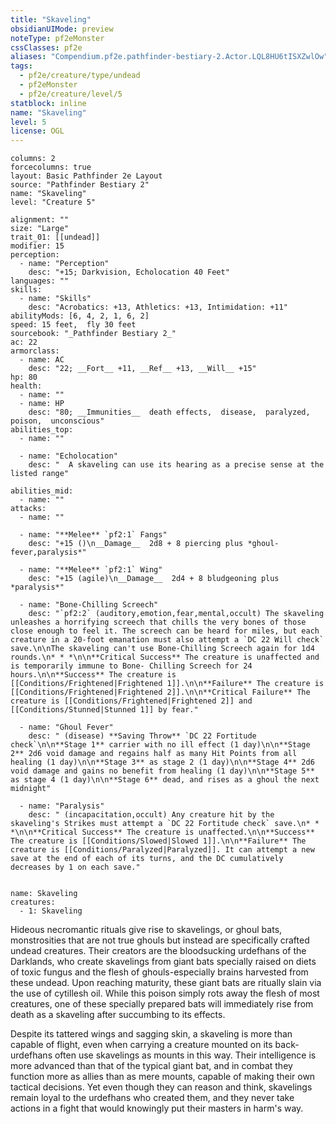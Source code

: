 ```yaml
---
title: "Skaveling"
obsidianUIMode: preview
noteType: pf2eMonster
cssClasses: pf2e
aliases: "Compendium.pf2e.pathfinder-bestiary-2.Actor.LQL8HU6tISXZwlOw" 
tags:
  - pf2e/creature/type/undead
  - pf2eMonster
  - pf2e/creature/level/5
statblock: inline
name: "Skaveling"
level: 5
license: OGL
---
```


```statblock
columns: 2
forcecolumns: true
layout: Basic Pathfinder 2e Layout
source: "Pathfinder Bestiary 2"
name: "Skaveling"
level: "Creature 5"

alignment: ""
size: "Large"
trait_01: [[undead]]
modifier: 15
perception:
  - name: "Perception"
    desc: "+15; Darkvision, Echolocation 40 Feet"
languages: ""
skills:
  - name: "Skills"
    desc: "Acrobatics: +13, Athletics: +13, Intimidation: +11"
abilityMods: [6, 4, 2, 1, 6, 2]
speed: 15 feet,  fly 30 feet
sourcebook: "_Pathfinder Bestiary 2_"
ac: 22
armorclass:
  - name: AC
    desc: "22; __Fort__ +11, __Ref__ +13, __Will__ +15"
hp: 80
health:
  - name: ""
  - name: HP
    desc: "80; __Immunities__  death effects,  disease,  paralyzed,  poison,  unconscious"
abilities_top:
  - name: ""

  - name: "Echolocation"
    desc: "  A skaveling can use its hearing as a precise sense at the listed range"

abilities_mid:
  - name: ""
attacks:
  - name: ""

  - name: "**Melee** `pf2:1` Fangs"
    desc: "+15 ()\n__Damage__  2d8 + 8 piercing plus *ghoul-fever,paralysis*"

  - name: "**Melee** `pf2:1` Wing"
    desc: "+15 (agile)\n__Damage__  2d4 + 8 bludgeoning plus *paralysis*"

  - name: "Bone-Chilling Screech"
    desc: "`pf2:2` (auditory,emotion,fear,mental,occult) The skaveling unleashes a horrifying screech that chills the very bones of those close enough to feel it. The screech can be heard for miles, but each creature in a 20-foot emanation must also attempt a `DC 22 Will check` save.\n\nThe skaveling can't use Bone-Chilling Screech again for 1d4 rounds.\n* * *\n\n**Critical Success** The creature is unaffected and is temporarily immune to Bone- Chilling Screech for 24 hours.\n\n**Success** The creature is [[Conditions/Frightened|Frightened 1]].\n\n**Failure** The creature is [[Conditions/Frightened|Frightened 2]].\n\n**Critical Failure** The creature is [[Conditions/Frightened|Frightened 2]] and [[Conditions/Stunned|Stunned 1]] by fear."

  - name: "Ghoul Fever"
    desc: " (disease) **Saving Throw** `DC 22 Fortitude check`\n\n**Stage 1** carrier with no ill effect (1 day)\n\n**Stage 2** 2d6 void damage and regains half as many Hit Points from all healing (1 day)\n\n**Stage 3** as stage 2 (1 day)\n\n**Stage 4** 2d6 void damage and gains no benefit from healing (1 day)\n\n**Stage 5** as stage 4 (1 day)\n\n**Stage 6** dead, and rises as a ghoul the next midnight"

  - name: "Paralysis"
    desc: " (incapacitation,occult) Any creature hit by the skaveling's Strikes must attempt a `DC 22 Fortitude check` save.\n* * *\n\n**Critical Success** The creature is unaffected.\n\n**Success** The creature is [[Conditions/Slowed|Slowed 1]].\n\n**Failure** The creature is [[Conditions/Paralyzed|Paralyzed]]. It can attempt a new save at the end of each of its turns, and the DC cumulatively decreases by 1 on each save."
 
```

```encounter-table
name: Skaveling
creatures:
  - 1: Skaveling
```



Hideous necromantic rituals give rise to skavelings, or ghoul bats, monstrosities that are not true ghouls but instead are specifically crafted undead creatures. Their creators are the bloodsucking urdefhans of the Darklands, who create skavelings from giant bats specially raised on diets of toxic fungus and the flesh of ghouls-especially brains harvested from these undead. Upon reaching maturity, these giant bats are ritually slain via the use of cytillesh oil. While this poison simply rots away the flesh of most creatures, one of these specially prepared bats will immediately rise from death as a skaveling after succumbing to its effects.

Despite its tattered wings and sagging skin, a skaveling is more than capable of flight, even when carrying a creature mounted on its back-urdefhans often use skavelings as mounts in this way. Their intelligence is more advanced than that of the typical giant bat, and in combat they function more as allies than as mere mounts, capable of making their own tactical decisions. Yet even though they can reason and think, skavelings remain loyal to the urdefhans who created them, and they never take actions in a fight that would knowingly put their masters in harm's way.
